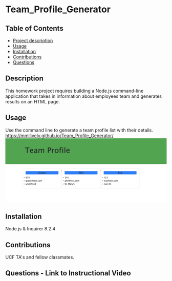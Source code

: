 # Team_Profile_Generator

## Table of Contents
- [Project description](#Description)
- [Usage](#Usage)
- [Installation](#Installation)
- [Contributions](#Contributions)
- [Questions](#Questions)

## Description
This homework project requires building a Node.js command-line application that takes in information about employees team and generates results on an HTML page.

## Usage
Use the command line to generate a team profile list with their details.
https://mmllively.github.io/Team_Profile_Generator/
![alt text](./Screen%20Shot%202022-10-28%20at%205.07.03%20PM.png)


## Installation
Node.js & Inquirer 8.2.4

## Contributions
UCF TA's and fellow classmates.

## Questions - Link to Instructional Video




